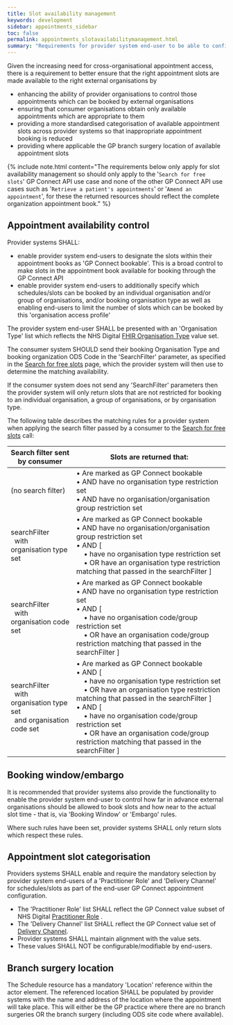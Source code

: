 ```yaml
---
title: Slot availability management
keywords: development
sidebar: appointments_sidebar
toc: false
permalink: appointments_slotavailabilitymanagement.html
summary: "Requirements for provider system end-user to be able to configure what slots are available to GP Connect consumers"
---
```


Given the increasing need for cross-organisational appointment access, there is a requirement to better ensure that the right appointment slots are made available to the right external organisations by
  - enhancing the ability of provider organisations to control those appointments which can be booked by external organisations
  - ensuring that consumer organisations obtain only available appointments which are appropriate to them
  - providing a more standardised categorisation of available appointment slots across provider systems so that inappropriate appointment booking is reduced
  - providing where applicable the GP branch surgery location of available appointment slots

{% include note.html content="The requirements below only apply for slot availability management so should only apply to the '`Search for free slots`' GP Connect API use case and none of the other GP Connect API use cases such as '`Retrieve a patient's appointments`' or '`Amend an appointment`', for these the returned resources should reflect the complete organization appointment book." %}
  
## Appointment availability control ##

Provider systems SHALL:
- enable provider system end-users to designate the slots within their appointment books as 'GP Connect bookable'. This is a broad control to make slots in the appointment book available for booking through the GP Connect API
- enable provider system end-users to additionally specify which schedules/slots can be booked by an individual organisation and/or group of organisations, and/or booking organisation type as well as enabling end-users to limit the number of slots which can be booked by this 'organisation access profile'

The provider system end-user SHALL be presented with an 'Organisation Type' list which reflects the NHS Digital [FHIR Organisation Type](https://fhir.nhs.uk/STU3/ValueSet/GPConnect-OrganisationType-1) value set.

The consumer system SHOULD send their booking Organisation Type and booking organization ODS Code in the 'SearchFilter' parameter, as specified in the [Search for free slots](appointments_use_case_search_for_free_slots.html) page, which the provider system will then use to determine the matching availability.

If the consumer system does not send any 'SearchFilter' parameters then the provider system will only return slots that are not restricted for booking to an individual organisation, a group of organisations, or by organisation type.

The following table describes the matching rules for a provider system when applying the search filter passed by a consumer to the [Search for free slots](appointments_use_case_search_for_free_slots.html) call:

<table>
  <thead>
    <tr>
      <th>Search filter sent by consumer</th>
      <th>Slots are returned that:</th>
    </tr>
  </thead>
  <tbody>
    <tr>
      <td>(no search filter)</td>
      <td>
      	&bull; Are marked as GP Connect bookable<br/>
      	&bull; AND have no organisation type restriction set<br/>
      	&bull; AND have no organisation/organisation group restriction set
      </td>
    </tr>
    <tr>
      <td>
      	searchFilter<br/>
       	&nbsp; with organisation type set
      </td>
      <td>
      	&bull; Are marked as GP Connect bookable<br/>
      	&bull; AND have no organisation/organisation group restriction set<br/>
      	&bull; AND [<br/>
		&nbsp; &nbsp; &bull; have no organisation type restriction set<br/>
		&nbsp; &nbsp; &bull; OR have an organisation type restriction matching that passed in the searchFilter ]
      </td>
    </tr>
    <tr>
      <td>
      	searchFilter<br/>
       	&nbsp; with organisation code set
      </td>
      <td>
      	&bull; Are marked as GP Connect bookable<br/>
      	&bull; AND have no organisation type restriction set<br/>
      	&bull; AND [<br/>
		&nbsp; &nbsp; &bull; have no organisation code/group restriction set<br/>
		&nbsp; &nbsp; &bull; OR have an organisation code/group restriction matching that passed in the searchFilter ]
      </td>
    </tr>
    <tr>
      <td>
      	searchFilter<br/>
       	&nbsp; with organisation type set<br/>
       	&nbsp; and organisation code set
      </td>
      <td>
      	&bull; Are marked as GP Connect bookable<br/>
      	&bull; AND [<br/>
		&nbsp; &nbsp; &bull; have no organisation type restriction set<br/>
		&nbsp; &nbsp; &bull; OR have an organisation type restriction matching that passed in the searchFilter ]<br/>
      	&bull; AND [<br/>
		&nbsp; &nbsp; &bull; have no organisation code/group restriction set<br/>
		&nbsp; &nbsp; &bull; OR have an organisation code/group restriction matching that passed in the searchFilter ]
      </td>
    </tr>
  </tbody>
</table>

## Booking window/embargo ##

It is recommended that provider systems also provide the functionality to enable the provider system end-user to control how far in advance external organisations should be allowed to book slots and how near to the actual slot time - that is, via 'Booking Window' or 'Embargo' rules.

Where such rules have been set, provider systems SHALL only return slots which respect these rules.

## Appointment slot categorisation ##

Providers systems SHALL enable and require the mandatory selection by provider system end-users of a 'Practitioner Role' and 'Delivery Channel' for schedules/slots as part of the end-user GP Connect appointment configuration.

- The 'Practitioner Role' list SHALL reflect the GP Connect value subset of NHS Digital [Practitioner Role](https://fhir.nhs.uk/STU3/ValueSet/GPConnect-PractitionerRole-1) .
- The 'Delivery Channel' list SHALL reflect the GP Connect value set of [Delivery Channel](https://fhir.nhs.uk/STU3/ValueSet/GPConnect-DeliveryChannel-1).
- Provider systems SHALL maintain alignment with the value sets.
- These values SHALL NOT be configurable/modifiable by end-users.


## Branch surgery location ##

The Schedule resource has a mandatory 'Location' reference within the actor element. The referenced location SHALL be populated by provider systems with the name and address of the location where the appointment will take place. This will either be the GP practice where there are no branch surgeries OR the branch surgery (including ODS site code where available).

